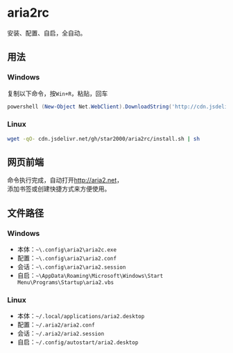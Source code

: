 # aria2rc

安装、配置、自启，全自动。

## 用法

### Windows

复制以下命令，按`Win+R`，粘贴，回车

```ps1
powershell (New-Object Net.WebClient).DownloadString('http://cdn.jsdelivr.net/gh/star2000/aria2rc/install.ps1') | iex
```

### Linux

```bash
wget -qO- cdn.jsdelivr.net/gh/star2000/aria2rc/install.sh | sh
```

## 网页前端

命令执行完成，自动打开<http://aria2.net>，  
添加书签或创建快捷方式来方便使用。

## 文件路径

### Windows

- 本体：`~\.config\aria2\aria2c.exe`
- 配置：`~\.config\aria2\aria2.conf`
- 会话：`~\.config\aria2\aria2.session`
- 自启：`~\AppData\Roaming\Microsoft\Windows\Start Menu\Programs\Startup\aria2.vbs`

### Linux

- 本体：`~/.local/applications/aria2.desktop`
- 配置：`~/.aria2/aria2.conf`
- 会话：`~/.aria2/aria2.session`
- 自启：`~/.config/autostart/aria2.desktop`

